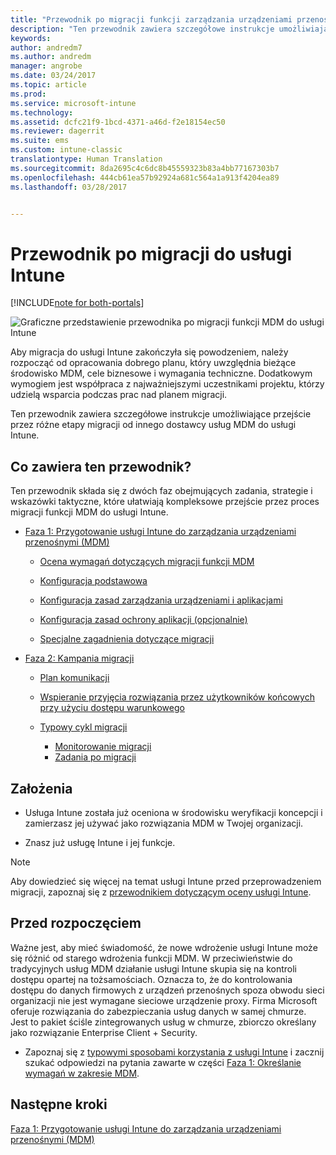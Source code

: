 ```yaml
---
title: "Przewodnik po migracji funkcji zarządzania urządzeniami przenośnymi (MDM) do usługi Intune | Microsoft Docs"
description: "Ten przewodnik zawiera szczegółowe instrukcje umożliwiające klientom przejście przez różne etapy migracji od innego dostawcy usług MDM do usługi Microsoft Intune."
keywords: 
author: andredm7
ms.author: andredm
manager: angrobe
ms.date: 03/24/2017
ms.topic: article
ms.prod: 
ms.service: microsoft-intune
ms.technology: 
ms.assetid: dcfc21f9-1bcd-4371-a46d-f2e18154ec50
ms.reviewer: dagerrit
ms.suite: ems
ms.custom: intune-classic
translationtype: Human Translation
ms.sourcegitcommit: 8da2695c4c6dc8b45559323b83a4bb77167303b7
ms.openlocfilehash: 444cb61ea57b92924a681c564a1a913f4204ea89
ms.lasthandoff: 03/28/2017


---
```


# <a name="intune-migration-guide"></a>Przewodnik po migracji do usługi Intune

[!INCLUDE[note for both-portals](../includes/note-for-both-portals.md)]

![Graficzne przedstawienie przewodnika po migracji funkcji MDM do usługi Intune](../media/MDM-migration-guide-art.PNG)

Aby migracja do usługi Intune zakończyła się powodzeniem, należy rozpocząć od opracowania dobrego planu, który uwzględnia bieżące środowisko MDM, cele biznesowe i wymagania techniczne. Dodatkowym wymogiem jest współpraca z najważniejszymi uczestnikami projektu, którzy udzielą wsparcia podczas prac nad planem migracji.

Ten przewodnik zawiera szczegółowe instrukcje umożliwiające przejście przez różne etapy migracji od innego dostawcy usług MDM do usługi Intune.

## <a name="whats-included-in-this-guide"></a>Co zawiera ten przewodnik?

Ten przewodnik składa się z dwóch faz obejmujących zadania, strategie i wskazówki taktyczne, które ułatwiają kompleksowe przejście przez proces migracji funkcji MDM do usługi Intune.

-   [Faza 1: Przygotowanie usługi Intune do zarządzania urządzeniami przenośnymi (MDM)](https://docs.microsoft.com/intune/plan-design/migration-phase1-prepare-intune-for-mobile-device-management)

    -   [Ocena wymagań dotyczących migracji funkcji MDM](https://docs.microsoft.com/intune/plan-design/migration-phase1-prepare-intune-for-mobile-device-management#assess-mdm-requirements)

    -   [Konfiguracja podstawowa](https://docs.microsoft.com/intune/plan-design/migration-phase1-basic-setup)

    -   [Konfiguracja zasad zarządzania urządzeniami i aplikacjami](https://docs.microsoft.com/intune/plan-design/migration-phase1-configure-device-and-app-management-policies)

    -   [Konfiguracja zasad ochrony aplikacji (opcjonalnie)](https://docs.microsoft.com/intune/plan-design/migration-phase1-configure-app-protection-policies)

    -   [Specjalne zagadnienia dotyczące migracji](https://docs.microsoft.com/intune/plan-design/migration-phase1-special-migration-considerations)

-   [Faza 2: Kampania migracji](https://docs.microsoft.com/intune/plan-design/migration-phase2-migration-campaign)

    -   [Plan komunikacji](https://docs.microsoft.com/intune/plan-design/migration-phase2-communication-plan)

    -   [Wspieranie przyjęcia rozwiązania przez użytkowników końcowych przy użyciu dostępu warunkowego](https://docs.microsoft.com/intune/plan-design/migration-phase2-drive-end-user-adoption-with-conditional-access)
    
    -   [Typowy cykl migracji](https://docs.microsoft.com/intune/plan-design/migration-phase2-typical-migration-cycle)
        -   [Monitorowanie migracji](https://docs.microsoft.com/intune/plan-design/migration-phase2-typical-migration-cycle#monitoring-migration)
        -   [Zadania po migracji](https://docs.microsoft.com/intune/plan-design/migration-phase2-typical-migration-cycle#post-migration)

## <a name="assumptions"></a>Założenia

-   Usługa Intune została już oceniona w środowisku weryfikacji koncepcji i zamierzasz jej używać jako rozwiązania MDM w Twojej organizacji.

-   Znasz już usługę Intune i jej funkcje. 

> [!NOTE]
> Aby dowiedzieć się więcej na temat usługi Intune przed przeprowadzeniem migracji, zapoznaj się z [przewodnikiem dotyczącym oceny usługi Intune](https://docs.microsoft.com/intune/understand-explore/sign-up-for-30-day-trial-microsoft-intune).

## <a name="before-you-begin"></a>Przed rozpoczęciem

Ważne jest, aby mieć świadomość, że nowe wdrożenie usługi Intune może się różnić od starego wdrożenia funkcji MDM. W przeciwieństwie do tradycyjnych usług MDM działanie usługi Intune skupia się na kontroli dostępu opartej na tożsamościach. Oznacza to, że do kontrolowania dostępu do danych firmowych z urządzeń przenośnych spoza obwodu sieci organizacji nie jest wymagane sieciowe urządzenie proxy. Firma Microsoft oferuje rozwiązania do zabezpieczania usług danych w samej chmurze. Jest to pakiet ściśle zintegrowanych usług w chmurze, zbiorczo określany jako rozwiązanie Enterprise Client + Security.

-   Zapoznaj się z [typowymi sposobami korzystania z usługi Intune](https://docs.microsoft.com/intune/understand-explore/common-ways-to-use-intune) i zacznij szukać odpowiedzi na pytania zawarte w części [Faza 1: Określanie wymagań w zakresie MDM](https://docs.microsoft.com/intune/plan-design/migration-phase1-prepare-intune-for-mobile-device-management#assess-mdm-requirements).

## <a name="next-steps"></a>Następne kroki

[Faza 1: Przygotowanie usługi Intune do zarządzania urządzeniami przenośnymi (MDM)](https://docs.microsoft.com/intune/plan-design/migration-phase1-prepare-intune-for-mobile-device-management)

